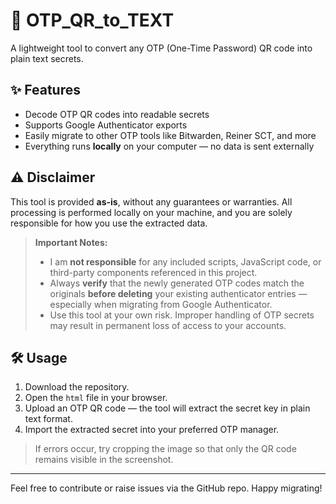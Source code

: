 # 🔐 OTP_QR_to_TEXT

A lightweight tool to convert any OTP (One-Time Password) QR code into plain text secrets.

## ✨ Features

- Decode OTP QR codes into readable secrets
- Supports Google Authenticator exports
- Easily migrate to other OTP tools like Bitwarden, Reiner SCT, and more
- Everything runs **locally** on your computer — no data is sent externally

## ⚠️ Disclaimer

This tool is provided **as-is**, without any guarantees or warranties. All processing is performed locally on your machine, and you are solely responsible for how you use the extracted data.

> **Important Notes:**
> - I am **not responsible** for any included scripts, JavaScript code, or third-party components referenced in this project.
> - Always **verify** that the newly generated OTP codes match the originals **before deleting** your existing authenticator entries — especially when migrating from Google Authenticator.
> - Use this tool at your own risk. Improper handling of OTP secrets may result in permanent loss of access to your accounts.

## 🛠️ Usage

1. Download the repository.
2. Open the `html` file in your browser.
3. Upload an OTP QR code — the tool will extract the secret key in plain text format.
4. Import the extracted secret into your preferred OTP manager.

> If errors occur, try cropping the image so that only the QR code remains visible in the screenshot.

---

Feel free to contribute or raise issues via the GitHub repo. Happy migrating!

